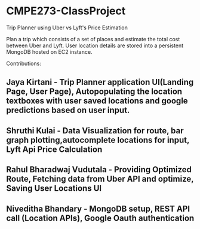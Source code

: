 # CMPE273-ClassProject
Trip Planner using Uber vs Lyft's Price Estimation

Plan a trip which consists of a set of places and estimate the total cost between Uber and Lyft.
User location details are stored into a persistent MongoDB hosted on EC2 instance.

Contributions:

## Jaya Kirtani - Trip Planner application UI(Landing Page, User Page), Autopopulating the location textboxes with user saved locations and google predictions based on user input. 
## Shruthi Kulai - Data Visualization for route, bar graph plotting,autocomplete locations for input, Lyft Api Price Calculation
## Rahul Bharadwaj Vudutala - Providing Optimized Route, Fetching data from Uber API and optimize, Saving User Locations UI
## Niveditha Bhandary - MongoDB setup, REST API call (Location APIs), Google Oauth authentication

